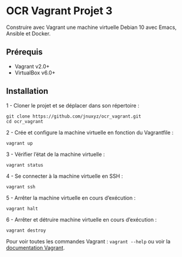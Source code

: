 # OCR Vagrant Projet 3

Construire avec Vagrant une machine virtuelle Debian 10 avec Emacs, Ansible et Docker.

## Prérequis

- Vagrant v2.0+
- VirtualBox v6.0+

## Installation

1 - Cloner le projet et se déplacer dans son répertoire :

```shell
git clone https://github.com/jnuxyz/ocr_vagrant.git
cd ocr_vagrant
```

2 - Crée et configure la machine virtuelle en fonction du Vagrantfile :

```shell
vagrant up
```

3 - Vérifier l’état de la machine virtuelle :

```shell
vagrant status
```

4 - Se connecter à la machine virtuelle en SSH :

```shell
vagrant ssh
```

5 - Arrêter la machine virtuelle en cours d’exécution :

```shell
vagrant halt
```

6 - Arrêter et détruire machine virtuelle en cours d’exécution :

```shell
vagrant destroy
```

Pour voir toutes les commandes Vagrant : `vagrant --help` ou voir la [documentation Vagrant](https://www.vagrantup.com/docs/cli).